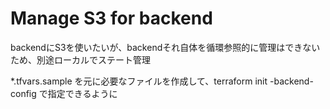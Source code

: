 # Manage S3 for backend

backendにS3を使いたいが、backendそれ自体を循環参照的に管理はできないため、別途ローカルでステート管理

*.tfvars.sample を元に必要なファイルを作成して、terraform init -backend-config で指定できるように
